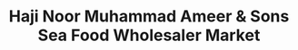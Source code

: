 ---
title: "Haji Noor Muhammad Ameer & Sons Sea Food Wholesaler Market"
url: /karachi/haji-noor-muhammad-ameer-und-sons-sea-food-wholesaler-market/
shop: Supermarkt
---